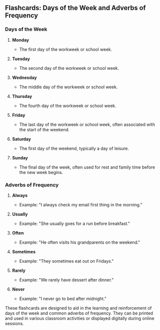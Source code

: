 ## Flashcards: Days of the Week and Adverbs of Frequency

### Days of the Week
1. **Monday**
   - The first day of the workweek or school week.
   
2. **Tuesday**
   - The second day of the workweek or school week.
   
3. **Wednesday**
   - The middle day of the workweek or school week.
   
4. **Thursday**
   - The fourth day of the workweek or school week.
   
5. **Friday**
   - The last day of the workweek or school week, often associated with the start of the weekend.
   
6. **Saturday**
   - The first day of the weekend, typically a day of leisure.
   
7. **Sunday**
   - The final day of the week, often used for rest and family time before the new week begins.

### Adverbs of Frequency
1. **Always**
   - Example: "I always check my email first thing in the morning."
   
2. **Usually**
   - Example: "She usually goes for a run before breakfast."
   
3. **Often**
   - Example: "He often visits his grandparents on the weekend."
   
4. **Sometimes**
   - Example: "They sometimes eat out on Fridays."
   
5. **Rarely**
   - Example: "We rarely have dessert after dinner."
   
6. **Never**
   - Example: "I never go to bed after midnight."

These flashcards are designed to aid in the learning and reinforcement of days of the week and common adverbs of frequency. They can be printed and used in various classroom activities or displayed digitally during online sessions.
